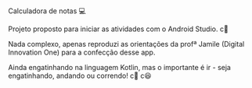 Calculadora de notas :computer:

Projeto proposto para iniciar as atividades com o Android Studio. c:thinking:

Nada complexo, apenas reproduzi as orientações da profª Jamile (Digital Innovation One) para a confecção desse app.

Ainda engatinhando na linguagem Kotlin, mas o importante é ir - seja engatinhando, andando ou correndo! c:runner: c:laughing:
